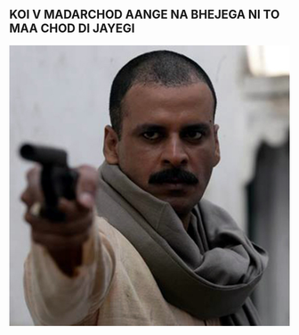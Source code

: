 ## KOI V MADARCHOD AANGE NA BHEJEGA NI TO MAA CHOD DI JAYEGI ##

![Alt text](image/manoj.jpg?raw=true "Title")
